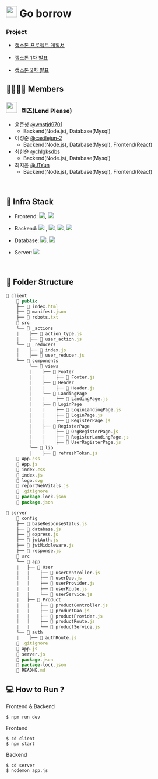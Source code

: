# <img src="https://user-images.githubusercontent.com/72984407/159912372-e92f18a0-8867-4ba8-9c95-352084d74855.png" width="30" height="30"/> Go borrow

### Project

- [캡스톤 프로젝트 계획서](./.github/report.pdf)

- [캡스톤 1차 발표](./.github/1_ppt)

- [캡스톤 2차 발표](./.github/2_ppt)

## 👨‍👩‍👧‍👦 Members

### <img src="https://user-images.githubusercontent.com/72984407/159912785-9ab36479-a795-493f-b2c3-2fb638c76f7b.png" width="30" height="30"/> &nbsp; 렌즈(Lend Please)

- 윤준성 [@wnstjd9701](https://github.com/wnstjd9701)
  - Backend(Node.js), Database(Mysql)
- 이성준 [@castlejun-2](https://github.com/castlejun-2)
  - Backend(Node.js), Database(Mysql), Frontend(React)
- 최한윤 [@chlgksdbs](https://github.com/chlgksdbs)
  - Backend(Node.js), Database(Mysql)
- 최지윤 [@J1Yun](https://github.com/J1Yun)
  - Backend(Node.js), Database(Mysql), Frontend(React)

<br>

## 🔧 Infra Stack

- Frontend: <img src="https://img.shields.io/badge/ejs-yellow?style=plastic&logo=ejs&logoColor=white">, <img src="https://img.shields.io/badge/react-61DAFB?style=plastic&logo=react&logoColor=black">

- Backend: <img src="https://img.shields.io/badge/node.js-339933?style=plastic&logo=node.js&logoColor=white"> , <img src="https://img.shields.io/badge/express-339933?style=plastic&logo=Express&logoColor=black">, <img src="https://img.shields.io/badge/Nginx-339933?style=plastic&logo=NGINX&logoColor=white">, <img src="https://img.shields.io/badge/Apache-339933?style=plastic&logo=apache&logoColor=white">

- Database: <img src="https://img.shields.io/badge/mysql-4479A1?style=plastic&logo=mysql&logoColor=white">, <img src="https://img.shields.io/badge/AWS RDS-FF8C00?style=plastic&logo=amazonAWS&logoColor=black">

- Server: <img src="https://img.shields.io/badge/EC2-FF8C00?style=plastic&logo=amazonAWS&logoColor=black">

<br>

## 📂 Folder Structure

```javascript
📂 client
    📂 public
    ├── 📄 index.html
    ├── 📄 manifest.json
    ├── 📄 robots.txt
    📂 src
    └── 📂 _actions
    |    ├── 📄 action_type.js
    |    ├── 📄 user_action.js
    └── 📂 _reducers
    |    ├── 📄 index.js
    |    ├── 📄 user_reducer.js
    └── 📂 components
         └── 📂 views
         |    ├── 📂 Footer
         |    |    ├── 📄 Footer.js
         |    ├── 📂 Header
         |    |    ├── 📄 Header.js
         |    └── 📂 LandingPage
         |    |    ├── 📄 LandingPage.js
         |    ├── 📂 LoginPage
         |    |    ├── 📄 LoginLandingPage.js
         |    |    ├── 📄 LoginPage.js
         |    |    ├── 📄 RegisterPage.js
         |    ├── 📂 RegisterPage
         |    |    ├── 📄 OrgRegisterPage.js
         |    |    ├── 📄 RegisterLandingPage.js
         |    |    ├── 📄 UserRegisterPage.js
         └── 📂 lib
         |    ├── 📄 refreshToken.js
    📄 App.css
    📄 App.js
    📄 index.css
    📄 index.js
    📄 logo.svg
    📄 reportWebVitals.js
    📄 .gitignore
    📄 package-lock.json
    📄 package.json

📂 server
    📂 config
    ├── 📄 baseResponseStatus.js
    ├── 📄 database.js
    ├── 📄 express.js
    ├── 📄 jwtAuth.js
    ├── 📄 jwtMiddleware.js
    ├── 📄 response.js
    📂 src
    └── 📂 app
    |   ├── 📂 User
    |   |    ├── 📄 userController.js
    |   |    ├── 📄 userDao.js
    |   |    ├── 📄 userProvider.js
    |   |    ├── 📄 userRoute.js
    |   |    └── 📄 userService.js
    |   ├── 📂 Product
    |   |    ├── 📄 productController.js
    |   |    ├── 📄 productDao.js
    |   |    ├── 📄 productProvider.js
    |   |    ├── 📄 productRoute.js
    |   |    └── 📄 productService.js
    └── 📂 auth
    |    ├── 📄 authRoute.js
    📄 .gitignore
    📄 app.js
    📄 server.js
    📄 package.json
    📄 package-lock.json
    📄 README.md
```

## 💻 How to Run ?

Frontend & Backend

```
$ npm run dev
```

Frontend

```
$ cd client
$ npm start
```

Backend

```
$ cd server
$ nodemon app.js
```

